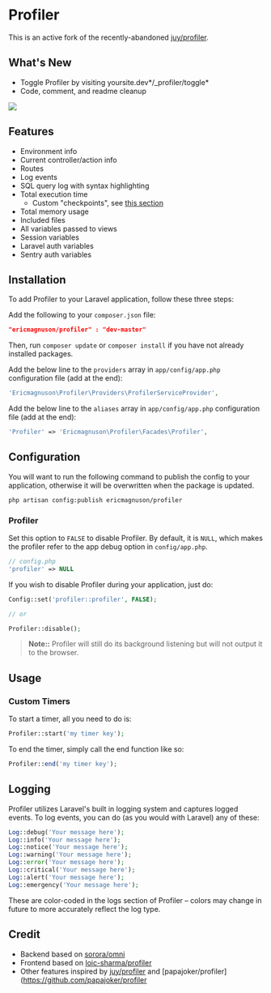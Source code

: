 # Profiler

This is an active fork of the recently-abandoned [juy/profiler](https://github.com/juy/profiler).

## What's New

- Toggle Profiler by visiting yoursite.dev*/_profiler/toggle*
- Code, comment, and readme cleanup

[![](https://dl.dropboxusercontent.com/u/76869590/laravel-package/juy-profiler.png)](https://dl.dropboxusercontent.com/u/76869590/laravel-package/juy-profiler.png "Click for big picture")

## Features

- Environment info
- Current controller/action info
- Routes
- Log events
- SQL query log with syntax highlighting
- Total execution time
    - Custom "checkpoints", see [this section](#custom-timers)
- Total memory usage
- Included files
- All variables passed to views
- Session variables
- Laravel auth variables
- Sentry auth variables

## Installation
To add Profiler to your Laravel application, follow these three steps:

Add the following to your `composer.json` file:

```json
"ericmagnuson/profiler" : "dev-master"
```

Then, run `composer update` or `composer install` if you have not already installed packages.

Add the below line to the `providers` array in `app/config/app.php` configuration file (add at the end):

```php
'Ericmagnuson\Profiler\Providers\ProfilerServiceProvider',
```

Add the below line to the `aliases` array in `app/config/app.php` configuration file (add at the end):

```php
'Profiler' => 'Ericmagnuson\Profiler\Facades\Profiler',
```

## Configuration

You will want to run the following command to publish the config to your application, otherwise it will be overwritten when the package is updated.

```shell
php artisan config:publish ericmagnuson/profiler
```

### Profiler

Set this option to `FALSE` to disable Profiler. By default, it is `NULL`, which makes the profiler refer to the app debug option in `config/app.php`.

```php
// config.php
'profiler' => NULL
```

If you wish to disable Profiler during your application, just do:

```php
Config::set('profiler::profiler', FALSE);

// or

Profiler::disable();
```

>**Note::** Profiler will still do its background listening but will not output it to the browser.

## Usage

### Custom Timers

To start a timer, all you need to do is:

```php
Profiler::start('my timer key');
```

To end the timer, simply call the end function like so:

```php
Profiler::end('my timer key');
```

## Logging

Profiler utilizes Laravel's built in logging system and captures logged events. To log events, you can do (as you would with Laravel) any of these:

```php
Log::debug('Your message here');
Log::info('Your message here');
Log::notice('Your message here');
Log::warning('Your message here');
Log::error('Your message here');
Log::critical('Your message here');
Log::alert('Your message here');
Log::emergency('Your message here');
```

These are color-coded in the logs section of Profiler – colors may change in future to more accurately reflect the log type.

## Credit

- Backend based on [sorora/omni](https://github.com/sorora/omni)
- Frontend based on [loic-sharma/profiler](https://github.com/loic-sharma/profiler)
- Other features inspired by [juy/profiler](https://github.com/juy/profiler) and [papajoker/profiler](https://github.com/papajoker/profiler
